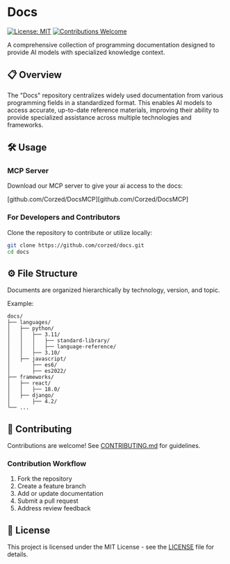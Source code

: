 # Docs

[![License: MIT](https://img.shields.io/badge/License-MIT-blue.svg)](https://opensource.org/licenses/MIT)
[![Contributions Welcome](https://img.shields.io/badge/contributions-welcome-brightgreen.svg)](CONTRIBUTING.md)

A comprehensive collection of programming documentation designed to provide AI models with specialized knowledge context.

## 📋 Overview

The "Docs" repository centralizes widely used documentation from various programming fields in a standardized format. This enables AI models to access accurate, up-to-date reference materials, improving their ability to provide specialized assistance across multiple technologies and frameworks.

## 🛠️ Usage

### MCP Server
Download our MCP server to give your ai access to the docs:

[github.com/Corzed/DocsMCP][github.com/Corzed/DocsMCP]

### For Developers and Contributors

Clone the repository to contribute or utilize locally:

```bash
git clone https://github.com/corzed/docs.git
cd docs
```

## ⚙️ File Structure

Documents are organized hierarchically by technology, version, and topic.

Example:

```
docs/
├── languages/
│   ├── python/
│   │   ├── 3.11/
│   │   │   ├── standard-library/
│   │   │   ├── language-reference/
│   │   ├── 3.10/
│   ├── javascript/
│       ├── es6/
│       ├── es2022/
├── frameworks/
│   ├── react/
│   │   ├── 18.0/
│   ├── django/
│       ├── 4.2/
└── ...
```

## 🤝 Contributing

Contributions are welcome! See [CONTRIBUTING.md](CONTRIBUTING.md) for guidelines.

### Contribution Workflow

1. Fork the repository
2. Create a feature branch
3. Add or update documentation
4. Submit a pull request
5. Address review feedback

## 📜 License

This project is licensed under the MIT License - see the [LICENSE](LICENSE) file for details.
